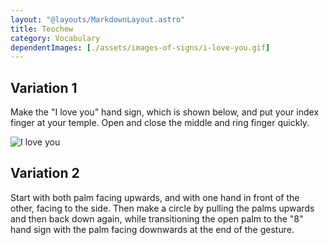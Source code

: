 ```yaml
---
layout: "@layouts/MarkdownLayout.astro"
title: Teochew
category: Vocabulary
dependentImages: [./assets/images-of-signs/i-love-you.gif]
---
```


## Variation 1

Make the "I love you" hand sign, which is shown below,
and put your index finger at your temple.
Open and close the middle and ring finger quickly.

![I love you](@signs/i-love-you.gif)

## Variation 2

Start with both palm facing upwards,
and with one hand in front of the other,
facing to the side.
Then make a circle by pulling the palms upwards and then back down again,
while transitioning the open palm to the "8" hand sign
with the palm facing downwards at the end of the gesture.
